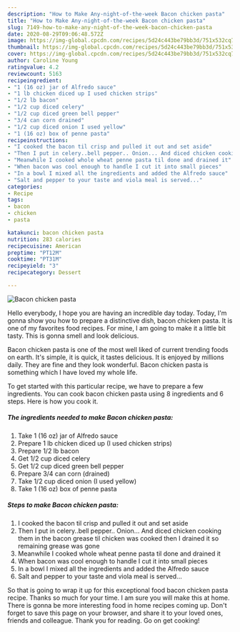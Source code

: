 ```yaml
---
description: "How to Make Any-night-of-the-week Bacon chicken pasta"
title: "How to Make Any-night-of-the-week Bacon chicken pasta"
slug: 7149-how-to-make-any-night-of-the-week-bacon-chicken-pasta
date: 2020-08-29T09:06:48.572Z
image: https://img-global.cpcdn.com/recipes/5d24c443be79bb3d/751x532cq70/bacon-chicken-pasta-recipe-main-photo.jpg
thumbnail: https://img-global.cpcdn.com/recipes/5d24c443be79bb3d/751x532cq70/bacon-chicken-pasta-recipe-main-photo.jpg
cover: https://img-global.cpcdn.com/recipes/5d24c443be79bb3d/751x532cq70/bacon-chicken-pasta-recipe-main-photo.jpg
author: Caroline Young
ratingvalue: 4.2
reviewcount: 5163
recipeingredient:
- "1 (16 oz) jar of Alfredo sauce"
- "1 lb chicken diced up I used chicken strips"
- "1/2 lb bacon"
- "1/2 cup diced celery"
- "1/2 cup diced green bell pepper"
- "3/4 can corn drained"
- "1/2 cup diced onion I used yellow"
- "1 (16 oz) box of penne pasta"
recipeinstructions:
- "I cooked the bacon til crisp and pulled it out and set aside"
- "Then I put in celery..bell pepper.. Onion... And diced chicken cooking them in the bacon grease til chicken was cooked then I drained it so remaining grease was gone"
- "Meanwhile I cooked whole wheat penne pasta til done and drained it"
- "When bacon was cool enough to handle I cut it into small pieces"
- "In a bowl I mixed all the ingredients and added the Alfredo sauce"
- "Salt and pepper to your taste and viola meal is served..."
categories:
- Recipe
tags:
- bacon
- chicken
- pasta

katakunci: bacon chicken pasta 
nutrition: 283 calories
recipecuisine: American
preptime: "PT12M"
cooktime: "PT31M"
recipeyield: "3"
recipecategory: Dessert

---
```



![Bacon chicken pasta](https://img-global.cpcdn.com/recipes/5d24c443be79bb3d/751x532cq70/bacon-chicken-pasta-recipe-main-photo.jpg)

Hello everybody, I hope you are having an incredible day today. Today, I'm gonna show you how to prepare a distinctive dish, bacon chicken pasta. It is one of my favorites food recipes. For mine, I am going to make it a little bit tasty. This is gonna smell and look delicious.

Bacon chicken pasta is one of the most well liked of current trending foods on earth. It's simple, it is quick, it tastes delicious. It is enjoyed by millions daily. They are fine and they look wonderful. Bacon chicken pasta is something which I have loved my whole life.




To get started with this particular recipe, we have to prepare a few ingredients. You can cook bacon chicken pasta using 8 ingredients and 6 steps. Here is how you cook it.

<!--inarticleads1-->

##### The ingredients needed to make Bacon chicken pasta:

1. Take 1 (16 oz) jar of Alfredo sauce
1. Prepare 1 lb chicken diced up (I used chicken strips)
1. Prepare 1/2 lb bacon
1. Get 1/2 cup diced celery
1. Get 1/2 cup diced green bell pepper
1. Prepare 3/4 can corn (drained)
1. Take 1/2 cup diced onion (I used yellow)
1. Take 1 (16 oz) box of penne pasta




<!--inarticleads2-->

##### Steps to make Bacon chicken pasta:

1. I cooked the bacon til crisp and pulled it out and set aside
1. Then I put in celery..bell pepper.. Onion... And diced chicken cooking them in the bacon grease til chicken was cooked then I drained it so remaining grease was gone
1. Meanwhile I cooked whole wheat penne pasta til done and drained it
1. When bacon was cool enough to handle I cut it into small pieces
1. In a bowl I mixed all the ingredients and added the Alfredo sauce
1. Salt and pepper to your taste and viola meal is served...




So that is going to wrap it up for this exceptional food bacon chicken pasta recipe. Thanks so much for your time. I am sure you will make this at home. There is gonna be more interesting food in home recipes coming up. Don't forget to save this page on your browser, and share it to your loved ones, friends and colleague. Thank you for reading. Go on get cooking!
